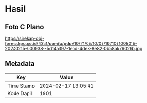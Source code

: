 # Hasil

## Foto C Plano

https://sirekap-obj-formc.kpu.go.id/43a1/pemilu/pdpr/19/71/05/10/05/1971051005015-20240215-000938--5d14a397-1ebd-4de8-8e82-0b58ab76029b.jpg


## Metadata

| Key        | Value               |
| ---------- | ------------------- |
| Time Stamp | 2024-02-17 13:05:41 |
| Kode Dapil | 1901                |



